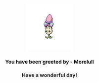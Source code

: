 <p align="center">
    <img src="https://raw.githubusercontent.com/PokeAPI/sprites/master/sprites/pokemon/755.png" width="150" height="150">
</p>
<h3 align="center">You have been greeted by - <b>Morelull</b></h3>
<h3 align="center">Have a wonderful day!</h3>
